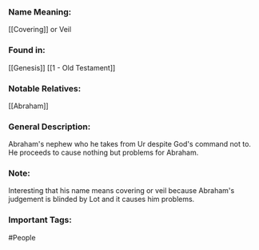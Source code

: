### Name Meaning:
[[Covering]] or Veil

### Found in:
[[Genesis]]
[[1 - Old Testament]]

### Notable Relatives:
[[Abraham]]

### General Description:
Abraham's nephew who he takes from Ur despite God's command not to. He proceeds to cause nothing but problems for Abraham. 

### Note:
Interesting that his name means covering or veil because Abraham's judgement is blinded by Lot and it causes him problems. 

### Important Tags:
#People